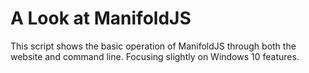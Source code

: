 
# A Look at ManifoldJS
This script shows the basic operation of ManifoldJS through both the website and command line. Focusing slightly on Windows 10 features.